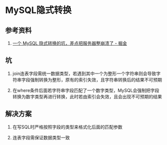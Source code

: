# MySQL隐式转换

## 参考资料

1. [一个 MySQL 隐式转换的坑，差点把服务器整崩溃了 - 掘金](https://juejin.cn/post/7161991470268825631)

## 坑

1. join连表字段需统一数据类型，若遇到其中一个为整形一个字符串则会导致字符串字段强制转换为整形，原有的索引失效，且字符串转换后的结果不可预期

2. 在where条件后面若字符串字段匹配了一个数字类型，MySQL会强制把字段转换为数字类型再进行转换，此时若由索引会失效，且会出现不可预期的结果

## 解决方案

1. 在写SQL时严格按照字段的类型来格式化后面的匹配参数

2. 连表字段需保证数据类型一致
